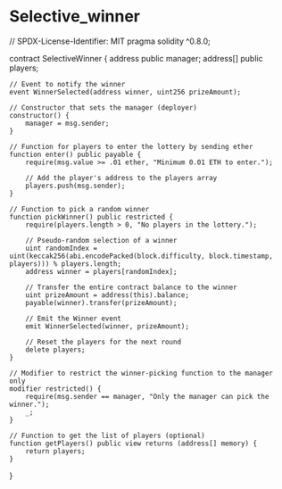# Selective_winner
// SPDX-License-Identifier: MIT
pragma solidity ^0.8.0;

contract SelectiveWinner {
    address public manager;
    address[] public players;

    // Event to notify the winner
    event WinnerSelected(address winner, uint256 prizeAmount);

    // Constructor that sets the manager (deployer)
    constructor() {
        manager = msg.sender;
    }

    // Function for players to enter the lottery by sending ether
    function enter() public payable {
        require(msg.value >= .01 ether, "Minimum 0.01 ETH to enter.");

        // Add the player's address to the players array
        players.push(msg.sender);
    }

    // Function to pick a random winner
    function pickWinner() public restricted {
        require(players.length > 0, "No players in the lottery.");

        // Pseudo-random selection of a winner
        uint randomIndex = uint(keccak256(abi.encodePacked(block.difficulty, block.timestamp, players))) % players.length;
        address winner = players[randomIndex];

        // Transfer the entire contract balance to the winner
        uint prizeAmount = address(this).balance;
        payable(winner).transfer(prizeAmount);

        // Emit the Winner event
        emit WinnerSelected(winner, prizeAmount);

        // Reset the players for the next round
        delete players;
    }

    // Modifier to restrict the winner-picking function to the manager only
    modifier restricted() {
        require(msg.sender == manager, "Only the manager can pick the winner.");
        _;
    }

    // Function to get the list of players (optional)
    function getPlayers() public view returns (address[] memory) {
        return players;
    }
}
